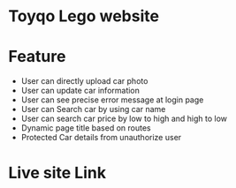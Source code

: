 # Toyqo Lego website

# Feature

* User can directly upload car photo
* User can update car information
* User can see precise error message at login page
* User can Search car by using car name
* User can search car price by low to high and high to low
* Dynamic page title based on routes
* Protected Car details from unauthorize user

# Live site Link